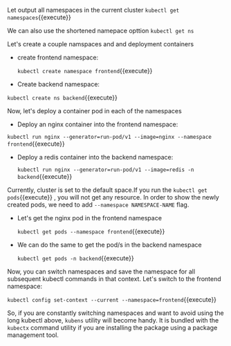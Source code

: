 
Let output all namespaces in the current cluster
`kubectl get namespaces`{{execute}}
 
 We can also use the shortened namepace opttion  `kubectl get ns`

 Let's create a couple namspaces and and deployment containers
 - create frontend namespace:


   `kubectl create namespace frontend`{{execute}}

 - Create backend namespace:
  
 `kubectl create ns backend`{{execute}}

 Now, let's deploy a container pod  in each of the namespaces
 - Deploy an nginx container into the frontend namespace:
  
 `kubectl run nginx --generator=run-pod/v1 --image=nginx --namespace frontend`{{execute}}

- Deploy a redis container into the backend namespace:

  `kubectl run nginx --generator=run-pod/v1 --image=redis -n backend`{{execute}}

Currently, cluster is set to the default space.If you run the `kubectl get pods`{{execute}} , you will not get any resource. In order to show the newly created pods, we need to add `--namespace NAMESPACE-NAME` flag.

- Let's get the nginx pod in the frontend namespace

  `kubectl get pods --namespace frontend`{{execute}}

- We can do the same to get the pod/s in the backend namespace
  
  `kubectl get pods -n backend`{{execute}}

Now, you can switch namespaces and save the namespace for all subsequent kubectl commands in that context. Let's switch to the frontend namespace:

`kubectl config set-context --current --namespace=frontend`{{execute}}

So, if you are constantly switching namespaces and want to avoid using the long kubectl above, `kubens`  utility will become handy. It is bundled with the `kubectx` command utility if you are installing the package using a package management tool.